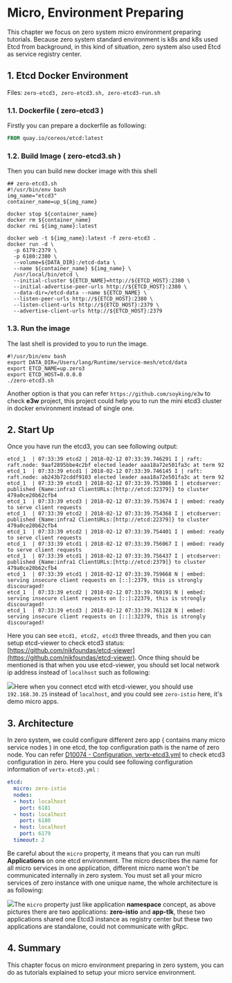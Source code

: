 # Micro, Environment Preparing

This chapter we focus on zero system micro environment preparing tutorials. Because zero system standard environment is
k8s and k8s used Etcd from background, in this kind of situation, zero system also used Etcd as service registry center.

## 1. Etcd Docker Environment

Files: `zero-etcd3, zero-etcd3.sh, zero-etcd3-run.sh`

### 1.1. Dockerfile \( zero-etcd3 \)

Firstly you can prepare a dockerfile as following:

```dockerfile
FROM quay.io/coreos/etcd:latest
```

### 1.2. Build Image \( zero-etcd3.sh \)

Then you can build new docker image with this shell

```shell
## zero-etcd3.sh
#!/usr/bin/env bash
img_name="etcd3"
container_name=up_${img_name}

docker stop ${container_name}
docker rm ${container_name}
docker rmi ${img_name}:latest

docker web -t ${img_name}:latest -f zero-etcd3 .
docker run -d \
  -p 6179:2379 \
  -p 6180:2380 \
  --volume=${DATA_DIR}:/etcd-data \
  --name ${container_name} ${img_name} \
  /usr/local/bin/etcd \
  --initial-cluster ${ETCD_NAME}=http://${ETCD_HOST}:2380 \
  --initial-advertise-peer-urls http://${ETCD_HOST}:2380 \
  --data-dir=/etcd-data --name ${ETCD_NAME} \
  --listen-peer-urls http://${ETCD_HOST}:2380 \
  --listen-client-urls http://${ETCD_HOST}:2379 \
  --advertise-client-urls http://${ETCD_HOST}:2379
```

### 1.3. Run the image

The last shell is provided to you to run the image.

```
#!/usr/bin/env bash
export DATA_DIR=/Users/lang/Runtime/service-mesh/etcd/data
export ETCD_NAME=up.zero3
export ETCD_HOST=0.0.0.0
./zero-etcd3.sh
```

Another option is that you can refer `https://github.com/soyking/e3w` to check **e3w** project, this project could help
you to run the mini etcd3 cluster in docker environment instead of single one.

## 2. Start Up

Once you have run the etcd3, you can see following output:

```shell
etcd_1  | 07:33:39 etcd2 | 2018-02-12 07:33:39.746291 I | raft: raft.node: 9aaf2895bbe4c2bf elected leader aaa18a72e501fa3c at term 92
etcd_1  | 07:33:39 etcd1 | 2018-02-12 07:33:39.746145 I | raft: raft.node: ab243b72cddf9103 elected leader aaa18a72e501fa3c at term 92
etcd_1  | 07:33:39 etcd3 | 2018-02-12 07:33:39.753086 I | etcdserver: published {Name:infra3 ClientURLs:[http://etcd:32379]} to cluster 479a0ce20b62cfb4
etcd_1  | 07:33:39 etcd3 | 2018-02-12 07:33:39.753674 I | embed: ready to serve client requests
etcd_1  | 07:33:39 etcd2 | 2018-02-12 07:33:39.754368 I | etcdserver: published {Name:infra2 ClientURLs:[http://etcd:22379]} to cluster 479a0ce20b62cfb4
etcd_1  | 07:33:39 etcd2 | 2018-02-12 07:33:39.754401 I | embed: ready to serve client requests
etcd_1  | 07:33:39 etcd1 | 2018-02-12 07:33:39.756067 I | embed: ready to serve client requests
etcd_1  | 07:33:39 etcd1 | 2018-02-12 07:33:39.756437 I | etcdserver: published {Name:infra1 ClientURLs:[http://etcd:2379]} to cluster 479a0ce20b62cfb4
etcd_1  | 07:33:39 etcd1 | 2018-02-12 07:33:39.759668 N | embed: serving insecure client requests on [::]:2379, this is strongly discouraged!
etcd_1  | 07:33:39 etcd2 | 2018-02-12 07:33:39.760191 N | embed: serving insecure client requests on [::]:22379, this is strongly discouraged!
etcd_1  | 07:33:39 etcd3 | 2018-02-12 07:33:39.761128 N | embed: serving insecure client requests on [::]:32379, this is strongly discouraged!
```

Here you can see `etcd1, etcd2, etcd3` three threads, and then you can setup etcd-viewer to check etcd3
status: [https://github.com/nikfoundas/etcd-viewer](https://github.com/nikfoundas/etcd-viewer). Once thing should be
mentioned is that when you use etcd-viewer, you should set local network ip address instead of `localhost` such as
following:

![](/doc/image/d10082-1.png)Here when you connect etcd with etcd-viewer, you should use `192.168.30.25` instead
of `localhost`, and you could see `zero-istio` here, it's demo micro apps.

## 3. Architecture

In zero system, we could configure different zero app \( contains many micro service nodes \) in one etcd, the top
configuration path is the name of zero node. You can
refer [D10074 - Configuration, vertx-etcd3.yml](d10074-configuration-vertx-etcd3yml.md) to check etcd3 configuration in
zero. Here you could see following configuration information of `vertx-etcd3.yml` :

```yaml
etcd:
  micro: zero-istio
  nodes:
  - host: localhost
    port: 6181
  - host: localhost
    port: 6180
  - host: localhost
    port: 6179
  timeout: 2
```

Be careful about the `micro` property, it means that you can run multi **Applications** on one etcd environment. The
micro describes the name for all micro services in one application, different micro name won't be communicated
internally in zero system. You must set all your micro services of zero instance with one unique name, the whole
architecture is as following:

![](/doc/image/micro-group.png)The `micro` property just like application **namespace** concept, as above pictures there
are two applications: **zero-istio** and **app-tlk**, these two applications shared one Etcd3 instance as registry
center but these two applications are standalone, could not communicate with gRpc.

## 4. Summary

This chapter focus on micro environment preparing in zero system, you can do as tutorials explained to setup your micro
service environment.




